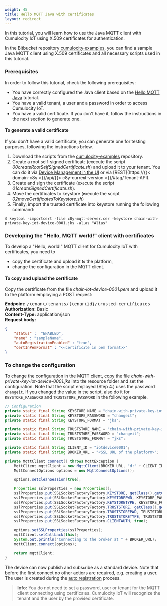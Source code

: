 ```yaml
---
weight: 45
title: Hello MQTT Java with certificates
layout: redirect
---
```


In this tutorial, you will learn how to use the Java MQTT client with Cumulocity IoT using X.509 certificates for authentication.

In the Bitbucket repository [cumulocity-examples](https://bitbucket.org/m2m/cumulocity-examples/src/develop/mqtt-client), you can find a sample Java MQTT client using X.509 certificates and all necessary scripts used in this tutorial.

### Prerequisites  

In order to follow this tutorial, check the following prerequisites:

*   You have correctly configured the Java client based on the [Hello MQTT Java](#hello-mqtt-java) tutorial.
*   You have a valid tenant, a user and a password in order to access Cumulocity IoT.
*   You have a valid certificate. If you don't have it, follow the instructions in the next section to generate one.

#### To generate a valid certificate

If you don't have a valid certificate, you can generate one for testing purposes, following the instructions below.

1.  Download the scripts from the [cumulocity-examples](https://bitbucket.org/m2m/cumulocity-examples/src/develop/mqtt-client/scripts) repository.
2.  Create a root self-signed certificate (execute the script *00createRootSelfSignedCertificate.sh*) and upload it to your tenant. You can do it via [Device Management in the UI](/users-guide/device-management/#managing-trusted-certificates) or via [REST](https://{{< domain-c8y >}}/api/{{< c8y-current-version >}}/#tag/Tenant-API).
3.  Create and sign the certificate (execute the script *01createSignedCertificate.sh*).
4.  Move the certificates to keystore (execute the script *02moveCertificatesToKeystore.sh*).
5.  Finally, import the trusted certificate into keystore running the following command:

```shell
$ keytool -importcert -file c8y-mqtt-server.cer -keystore chain-with-private-key-iot-device-0001.jks -alias "Alias"
```

### Developing the "Hello, MQTT world!" client with certificates  

To develop a "Hello, world!" MQTT client for Cumulocity IoT with certificates, you need to

*  copy the certificate and upload it to the platform,
*  change the configuration in the MQTT client.

#### To copy and upload the certificate

Copy the certificate from the file *chain-iot-device-0001.pem* and upload it to the platform employing a POST request:

**Endpoint:**  <kbd>/tenant/tenants/{tenantId}/trusted-certificates</kbd> <br/>
**Authorization:** Basic <br/>
**Content-Type:** application/json <br/>
**Request body:**

```json
{
    "status" :  "ENABLED",
    "name" : "sampleName",
    "autoRegistrationEnabled" : "true",
    "certInPemFormat" : "<<certificate in pem format>>"
}
```

### To change the configuration

To change the configuration in the MQTT client, copy the file *chain-with-private-key-iot-device-0001.jks* into the resource folder and set the configuration. Note that the script employed (Step 4.) uses the password `changeit`. If you changed the value in the script, also do it for `KEYSTORE_PASSWORD` and `TRUSTSTORE_PASSWORD` in the following example.

```java
// Configuration
private static final String KEYSTORE_NAME = "chain-with-private-key-iot-device-0001.jks";
private static final String KEYSTORE_PASSWORD = "changeit";
private static final String KEYSTORE_FORMAT = "jks";

private static final String TRUSTSTORE_NAME = "chain-with-private-key-iot-device-0001.jks";
private static final String TRUSTSTORE_PASSWORD = "changeit";
private static final String TRUSTSTORE_FORMAT = "jks";

private static final String CLIENT_ID = "iotdevice0001";
private static final String BROKER_URL = "<SSL URL of the platform>";

private MqttClient connect() throws MqttException {
    MqttClient mqttClient = new MqttClient(BROKER_URL, "d:" + CLIENT_ID, new MemoryPersistence());
    MqttConnectOptions options = new MqttConnectOptions();

    options.setCleanSession(true);

    Properties sslProperties = new Properties();
    sslProperties.put(SSLSocketFactoryFactory.KEYSTORE, getClass().getClassLoader().getResource(KEYSTORE_NAME).getPath());
    sslProperties.put(SSLSocketFactoryFactory.KEYSTOREPWD, KEYSTORE_PASSWORD);
    sslProperties.put(SSLSocketFactoryFactory.KEYSTORETYPE, KEYSTORE_FORMAT);
    sslProperties.put(SSLSocketFactoryFactory.TRUSTSTORE, getClass().getClassLoader().getResource(TRUSTSTORE_NAME).getPath());
    sslProperties.put(SSLSocketFactoryFactory.TRUSTSTOREPWD, TRUSTSTORE_PASSWORD);
    sslProperties.put(SSLSocketFactoryFactory.TRUSTSTORETYPE, TRUSTSTORE_FORMAT);
    sslProperties.put(SSLSocketFactoryFactory.CLIENTAUTH, true);

    options.setSSLProperties(sslProperties);
    mqttClient.setCallback(this);
    System.out.println("Connecting to the broker at " + BROKER_URL);
    mqttClient.connect(options);

    return mqttClient;
}
```  

The device can now publish and subscribe as a standard device. Note that before the first connect no other actions are required, e.g. creating a user. The user is created during the [auto registration](/device-sdk/mqtt/#device-certificates) process.

> **Info:** You do not need to set a password, user or tenant for the MQTT client connecting using certificates. Cumulocity IoT will recognize the tenant and the user by the provided certificate.

